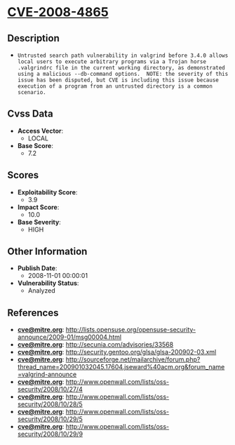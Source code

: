 
# [CVE-2008-4865](https://cve.mitre.org/cgi-bin/cvename.cgi?name=CVE-2008-4865)

## Description

- `Untrusted search path vulnerability in valgrind before 3.4.0 allows local users to execute arbitrary programs via a Trojan horse .valgrindrc file in the current working directory, as demonstrated using a malicious --db-command options.  NOTE: the severity of this issue has been disputed, but CVE is including this issue because execution of a program from an untrusted directory is a common scenario.`

## Cvss Data

- **Access Vector**:
  - LOCAL
- **Base Score**:
  - 7.2

## Scores

- **Exploitability Score**:
  - 3.9
- **Impact Score**:
  - 10.0
- **Base Severity**:
  - HIGH

## Other Information

- **Publish Date**:
  - 2008-11-01 00:00:01
- **Vulnerability Status**:
  - Analyzed

## References

- **cve@mitre.org**: http://lists.opensuse.org/opensuse-security-announce/2009-01/msg00004.html
- **cve@mitre.org**: http://secunia.com/advisories/33568
- **cve@mitre.org**: http://security.gentoo.org/glsa/glsa-200902-03.xml
- **cve@mitre.org**: http://sourceforge.net/mailarchive/forum.php?thread_name=200901032045.17604.jseward%40acm.org&forum_name=valgrind-announce
- **cve@mitre.org**: http://www.openwall.com/lists/oss-security/2008/10/27/4
- **cve@mitre.org**: http://www.openwall.com/lists/oss-security/2008/10/28/5
- **cve@mitre.org**: http://www.openwall.com/lists/oss-security/2008/10/29/5
- **cve@mitre.org**: http://www.openwall.com/lists/oss-security/2008/10/29/9
